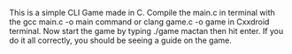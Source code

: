 This is a simple CLI Game made in C. Compile the main.c in terminal with the gcc main.c -o main command or clang game.c -o game in Cxxdroid terminal.
Now start the game by typing ./game mactan <your language> then hit enter. If you do it all correctly, you should be seeing a guide
on the game.
